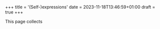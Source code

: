 +++
title = '(Self-)expressions'
date = 2023-11-18T13:46:59+01:00
draft = true
+++

This page collects 